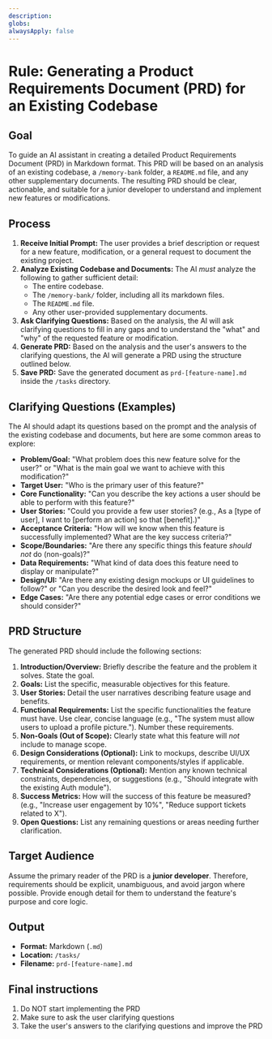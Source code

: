 ```yaml
---
description: 
globs: 
alwaysApply: false
---
```

# Rule: Generating a Product Requirements Document (PRD) for an Existing Codebase

## Goal

To guide an AI assistant in creating a detailed Product Requirements Document (PRD) in Markdown format. This PRD will be based on an analysis of an existing codebase, a `/memory-bank` folder, a `README.md` file, and any other supplementary documents. The resulting PRD should be clear, actionable, and suitable for a junior developer to understand and implement new features or modifications.

## Process

1.  **Receive Initial Prompt:** The user provides a brief description or request for a new feature, modification, or a general request to document the existing project.
2.  **Analyze Existing Codebase and Documents:** The AI *must* analyze the following to gather sufficient detail:
    *   The entire codebase.
    *   The `/memory-bank/` folder, including all its markdown files.
    *   The `README.md` file.
    *   Any other user-provided supplementary documents.
3.  **Ask Clarifying Questions:** Based on the analysis, the AI will ask clarifying questions to fill in any gaps and to understand the "what" and "why" of the requested feature or modification.
4.  **Generate PRD:** Based on the analysis and the user's answers to the clarifying questions, the AI will generate a PRD using the structure outlined below.
5.  **Save PRD:** Save the generated document as `prd-[feature-name].md` inside the `/tasks` directory.

## Clarifying Questions (Examples)

The AI should adapt its questions based on the prompt and the analysis of the existing codebase and documents, but here are some common areas to explore:

*   **Problem/Goal:** "What problem does this new feature solve for the user?" or "What is the main goal we want to achieve with this modification?"
*   **Target User:** "Who is the primary user of this feature?"
*   **Core Functionality:** "Can you describe the key actions a user should be able to perform with this feature?"
*   **User Stories:** "Could you provide a few user stories? (e.g., As a [type of user], I want to [perform an action] so that [benefit].)"
*   **Acceptance Criteria:** "How will we know when this feature is successfully implemented? What are the key success criteria?"
*   **Scope/Boundaries:** "Are there any specific things this feature *should not* do (non-goals)?"
*   **Data Requirements:** "What kind of data does this feature need to display or manipulate?"
*   **Design/UI:** "Are there any existing design mockups or UI guidelines to follow?" or "Can you describe the desired look and feel?"
*   **Edge Cases:** "Are there any potential edge cases or error conditions we should consider?"

## PRD Structure

The generated PRD should include the following sections:

1.  **Introduction/Overview:** Briefly describe the feature and the problem it solves. State the goal.
2.  **Goals:** List the specific, measurable objectives for this feature.
3.  **User Stories:** Detail the user narratives describing feature usage and benefits.
4.  **Functional Requirements:** List the specific functionalities the feature must have. Use clear, concise language (e.g., "The system must allow users to upload a profile picture."). Number these requirements.
5.  **Non-Goals (Out of Scope):** Clearly state what this feature will *not* include to manage scope.
6.  **Design Considerations (Optional):** Link to mockups, describe UI/UX requirements, or mention relevant components/styles if applicable.
7.  **Technical Considerations (Optional):** Mention any known technical constraints, dependencies, or suggestions (e.g., "Should integrate with the existing Auth module").
8.  **Success Metrics:** How will the success of this feature be measured? (e.g., "Increase user engagement by 10%", "Reduce support tickets related to X").
9.  **Open Questions:** List any remaining questions or areas needing further clarification.

## Target Audience

Assume the primary reader of the PRD is a **junior developer**. Therefore, requirements should be explicit, unambiguous, and avoid jargon where possible. Provide enough detail for them to understand the feature's purpose and core logic.

## Output

*   **Format:** Markdown (`.md`)
*   **Location:** `/tasks/`
*   **Filename:** `prd-[feature-name].md`

## Final instructions

1. Do NOT start implementing the PRD
2. Make sure to ask the user clarifying questions
3. Take the user's answers to the clarifying questions and improve the PRD